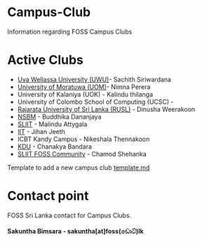 # Campus-Club
Information regarding FOSS Campus Clubs

# Active Clubs

* [Uva Wellassa University (UWU)](cc/UWU.md)-   Sachith Siriwardana
* [University of Moratuwa (UOM)](cc/UOM.md)-   Nimna Perera     
* University of Kalaniya (UOK) -   Kalindu thilanga
* University of Colombo School of Computing (UCSC) -    
* [Rajarata University of Sri Lanka (RUSL)](cc/RUSL.md) - Dinusha Weerakoon 
* [NSBM](cc/NSBM.md) -  Buddhika Dananjaya
* [SLIIT](cc/SLIIT.md) -  Malindu Attygala
* [IIT](cc/IIT.md) -  Jihan Jeeth  
* ICBT Kandy Campus -    Nikeshala Thennakoon
* [KDU](cc/KDU.md) - Chanakya Bandara 
* [SLIIT FOSS Community](cc/SLIIT_FOSS_Community.md) -  Chamod Shehanka

Template to add a new campus club [template.md](template.md)

# Contact point
FOSS Sri Lanka contact for Campus Clubs. 

#### Sakuntha Bimsara - sakuntha[at]foss(ඩොට්)lk
